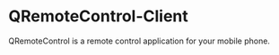 QRemoteControl-Client
=====================

QRemoteControl is a remote control application for your mobile phone.
